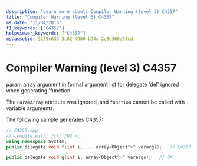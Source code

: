 ```yaml
---
description: "Learn more about: Compiler Warning (level 3) C4357"
title: "Compiler Warning (level 3) C4357"
ms.date: "11/04/2016"
f1_keywords: ["C4357"]
helpviewer_keywords: ["C4357"]
ms.assetid: 9259c633-3c02-4900-b94a-2d8d366d61cd
---
```

# Compiler Warning (level 3) C4357

param array argument in formal argument list for delegate 'del' ignored when generating 'function'

The `ParamArray` attribute was ignored, and `function` cannot be called with variable arguments.

The following sample generates C4357:

```cpp
// C4357.cpp
// compile with: /clr /W3 /c
using namespace System;
public delegate void f(int i, ... array<Object^>^ varargs);   // C4357

public delegate void g(int i, array<Object^>^ varargs);   // OK
```
